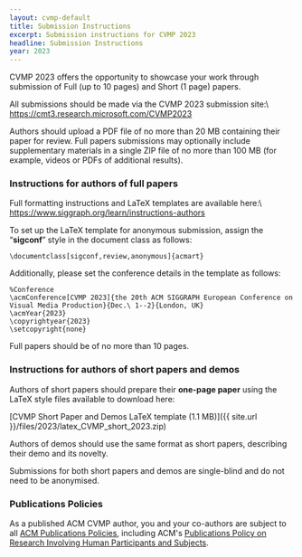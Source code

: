 ```yaml
---
layout: cvmp-default
title: Submission Instructions
excerpt: Submission instructions for CVMP 2023
headline: Submission Instructions
year: 2023
---
```


<!-- ### Paper submission -->

CVMP 2023 offers the opportunity to showcase your work through submission of Full (up to 10 pages) and Short (1 page) papers.

All submissions should be made via the CVMP 2023 submission site:\\
<https://cmt3.research.microsoft.com/CVMP2023>

Authors should upload a PDF file of no more than 20 MB containing their paper for review. Full papers submissions may optionally include supplementary materials in a single ZIP file of no more than 100 MB (for example, videos or PDFs of additional results).

### Instructions for authors of full papers

Full formatting instructions and LaTeX templates are available here:\\
<https://www.siggraph.org/learn/instructions-authors>

To set up the LaTeX template for anonymous submission, assign the “**sigconf**” style in the document class as follows:

```
\documentclass[sigconf,review,anonymous]{acmart}
```

Additionally, please set the conference details in the template as follows:

```
%Conference
\acmConference[CVMP 2023]{the 20th ACM SIGGRAPH European Conference on
Visual Media Production}{Dec.\ 1--2}{London, UK}
\acmYear{2023}
\copyrightyear{2023}
\setcopyright{none}
```

Full papers should be of no more than 10 pages.

### Instructions for authors of short papers and demos

Authors of short papers should prepare their **one-page paper** using the LaTeX style files available to download here:

[CVMP Short Paper and Demos LaTeX template (1.1 MB)]({{ site.url }}/files/2023/latex_CVMP_short_2023.zip)

Authors of demos should use the same format as short papers, describing their demo and its novelty.

Submissions for both short papers and demos are single-blind and do not need to be anonymised.

### Publications Policies

As a published ACM CVMP author, you and your co-authors are subject to all [ACM Publications Policies](https://www.acm.org/publications/policies), including ACM's [Publications Policy on Research Involving Human Participants and Subjects](https://www.acm.org/publications/policies/research-involving-human-participants-and-subjects).